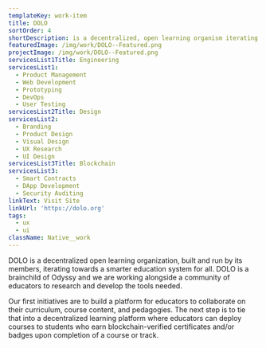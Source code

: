 ```yaml
---
templateKey: work-item
title: DOLO
sortOrder: 4
shortDescription: is a decentralized, open learning organism iterating on a smarter education system for all.
featuredImage: /img/work/DOLO--Featured.png
projectImage: /img/work/DOLO--Featured.png
servicesList1Title: Engineering
servicesList1:
  - Product Management
  - Web Development
  - Prototyping
  - DevOps
  - User Testing
servicesList2Title: Design
servicesList2:
  - Branding
  - Product Design
  - Visual Design
  - UX Research
  - UI Design
servicesList3Title: Blockchain
servicesList3:
  - Smart Contracts
  - DApp Development
  - Security Auditing
linkText: Visit Site
linkUrl: 'https://dolo.org'
tags:
  - ux
  - ui
className: Native__work
---
```


DOLO is a decentralized open learning organization, built and run by its members, iterating towards a smarter education system for all. DOLO is a brainchild of Odyssy and we are working alongside a community of educators to research and develop the tools needed.

Our first initiatives are to build a platform for educators to collaborate on their curriculum, course content, and pedagogies. The next step is to tie that into a decentralized learning platform where educators can deploy courses to students who earn blockchain-verified certificates and/or badges upon completion of a course or track.
